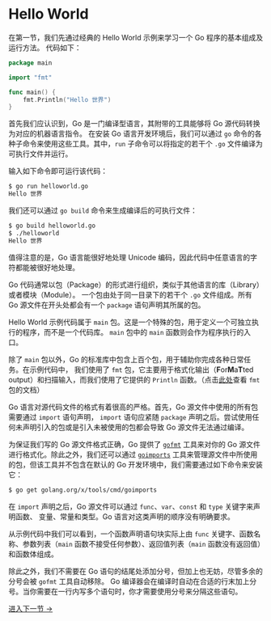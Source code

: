# Hello World

在第一节，我们先通过经典的 Hello World 示例来学习一个 Go 程序的基本组成及运行方法。
代码如下：

```go
package main

import "fmt"

func main() {
	fmt.Println("Hello 世界")
}
```

首先我们应认识到，Go 是一门编译型语言，其附带的工具能够将 Go 源代码转换为对应的机器语言指令。
在安装 Go 语言开发环境后，我们可以通过 `go` 命令的各种子命令来使用这些工具。其中，`run`
子命令可以将指定的若干个 `.go` 文件编译为可执行文件并运行。

输入如下命令即可运行该代码：

```bash
$ go run helloworld.go
Hello 世界
```

我们还可以通过 `go build` 命令来生成编译后的可执行文件：

```bash
$ go build helloworld.go
$ ./helloworld
Hello 世界
```

值得注意的是，Go 语言能很好地处理 Unicode 编码，因此代码中任意语言的字符都能被很好地处理。

Go 代码通常以包（Package）的形式进行组织，类似于其他语言的库（Library）或者模块（Module）。
一个包由处于同一目录下的若干个 `.go` 文件组成。所有 Go 源文件在开头处都会有一个 `package`
语句声明其所属的包。

Hello World 示例代码属于 `main` 包。这是一个特殊的包，用于定义一个可独立执行的程序，而不是一个代码库。
`main` 包中的 `main` 函数则会作为程序执行的入口。

除了 `main` 包以外，Go 的标准库中包含上百个包，用于辅助你完成各种日常任务。在示例代码中，
我们使用了 `fmt` 包，它主要用于格式化输出（**F**or**M**a**T**ted output）和扫描输入，而我们使用了它提供的
`Println` 函数。（点击[此处](https://golang.org/pkg/fmt/)查看 `fmt` 包的文档）

Go 语言对源代码文件的格式有着很高的严格。首先，Go 源文件中使用的所有包需要通过 `import` 语句声明，
`import` 语句应紧随 `package` 声明之后。尝试使用任何未声明引入的包或是引入未被使用的包都会导致 Go
源文件无法通过编译。

为保证我们写的 Go 源文件格式正确，Go 提供了 [`gofmt`](https://golang.org/cmd/gofmt/) 工具来对你的
Go 源文件进行格式化。除此之外，我们还可以通过 [`goimports`](https://godoc.org/golang.org/x/tools/cmd/goimports)
工具来管理源文件中所使用的包，但该工具并不包含在默认的 Go 开发环境中，我们需要通过如下命令来安装它：

```bash
$ go get golang.org/x/tools/cmd/goimports
```

在 `import` 声明之后，Go 源文件可以通过 `func`、`var`、`const` 和 `type` 关键字来声明函数、
变量、常量和类型。Go 语言对这类声明的顺序没有明确要求。

从示例代码中我们可以看到，一个函数声明语句块实际上由 `func` 关键字、函数名称、参数列表（`main`
函数不接受任何参数）、返回值列表（`main` 函数没有返回值）和函数体组成。

除此之外，我们不需要在 Go 语句的结尾处添加分号，但加上也无妨，尽管多余的分号会被 `gofmt` 工具自动移除。
Go 编译器会在编译时自动在合适的行末加上分号。当你需要在一行内写多个语句时，你才需要使用分号来分隔这些语句。

[进入下一节 ->](echo1.md)
